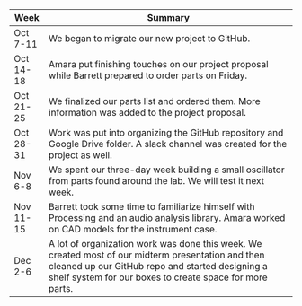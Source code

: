 | Week      | Summary                              |
| ------------- | ------------------------------------ |
| Oct <br/> 7-11  | We began to migrate our new project to GitHub. |
| Oct <br/> 14-18 | Amara put finishing touches on our project proposal while Barrett prepared to order parts on Friday. |
| Oct <br/> 21-25 | We finalized our parts list and ordered them. More information was added to the project proposal. |
| Oct <br/> 28-31 | Work was put into organizing the GitHub repository and Google Drive folder. A slack channel was created for the project as well. |
| Nov <br/> 6-8 | We spent our three-day week building a small oscillator from parts found around the lab. We will test it next week. |
| Nov <br/> 11-15 | Barrett took some time to familiarize himself with Processing and an audio analysis library. Amara worked on CAD models for the instrument case. |
| Dec <br/> 2-6 | A lot of organization work was done this week. We created most of our midterm presentation and then cleaned up our GitHub repo and started designing a shelf system for our boxes to create space for more parts. |
